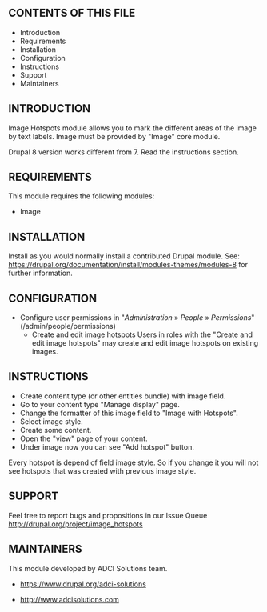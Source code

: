 CONTENTS OF THIS FILE
---------------------

 * Introduction
 * Requirements
 * Installation
 * Configuration
 * Instructions
 * Support
 * Maintainers

INTRODUCTION
------------
  Image Hotspots module allows you to mark the different areas of the image by
  text labels. Image must be provided by "Image" core module.
  
  Drupal 8 version works different from 7. Read the instructions section. 

REQUIREMENTS
------------
  This module requires the following modules:

  *  Image
  
INSTALLATION
------------
  Install as you would normally install a contributed Drupal module. See:
  https://drupal.org/documentation/install/modules-themes/modules-8
  for further information.
  
CONFIGURATION
-------------
 * Configure user permissions in "_Administration_ » _People_ » _Permissions_"
   (/admin/people/permissions)
     - Create and edit image hotspots
       Users in roles with the "Create and edit image hotspots" may create and edit image
       hotspots on existing images.
       
INSTRUCTIONS
------------
  *  Create content type (or other entities bundle) with image field.
  *  Go to your content type "Manage display" page.
  *  Change the formatter of this image field to "Image with Hotspots".
  *  Select image style.
  *  Create some content.
  *  Open the "view" page of your content.
  *  Under image now you can see "Add hotspot" button.
  
  Every hotspot is depend of field image style. So if you change it
  you will not see hotspots that was created with previous image style.

SUPPORT
-------
  Feel free to report bugs and propositions in our Issue Queue
  http://drupal.org/project/image_hotspots
  
MAINTAINERS
-----------
  This module developed by ADCI Solutions team.
    
  * https://www.drupal.org/adci-solutions
    
  * http://www.adcisolutions.com


